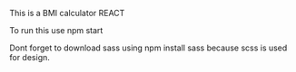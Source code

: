 This is a BMI calculator REACT

To run this use npm start

Dont forget to download sass using npm install sass 
because scss is used for design.